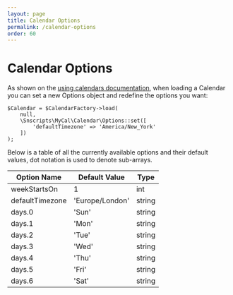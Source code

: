```yaml
---
layout: page
title: Calendar Options
permalink: /calendar-options
order: 60
---
```

# Calendar Options

As shown on the [using calendars documentation](/MyCal/using-calendars), when loading a Calendar you can set a new Options object and redefine the options you want:

    $Calendar = $CalendarFactory->load(
        null,
        \Snscripts\MyCal\Calendar\Options::set([
            'defaultTimezone' => 'America/New_York'
        ])
    );

Below is a table of all the currently available options and their default values, dot notation is used to denote sub-arrays.

Option Name | Default Value | Type
------------|---------------|-----
weekStartsOn| 1 | int
defaultTimezone| 'Europe/London'| string
days.0 | 'Sun' | string
days.1 | 'Mon' | string
days.2 | 'Tue' | string
days.3 | 'Wed' | string
days.4 | 'Thu' | string
days.5 | 'Fri' | string
days.6 | 'Sat' | string